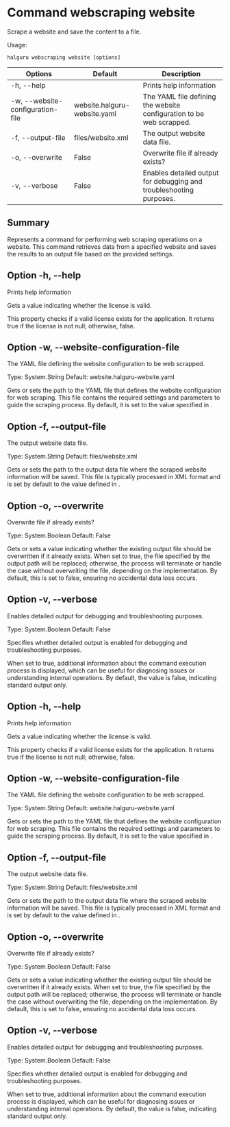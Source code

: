 # Command webscraping website

Scrape a website and save the content to a file.

Usage:
~~~
halguru webscraping website [options]
~~~

| Options                          | Default                      | Description                                                          |
|----------------------------------|------------------------------|----------------------------------------------------------------------|
| -h, --help                       |                              | Prints help information                                              |
| -w, --website-configuration-file | website.halguru-website.yaml | The YAML file defining the website configuration to be web scrapped. |
| -f, --output-file                | files/website.xml            | The output website data file.                                        |
| -o, --overwrite                  | False                        | Overwrite file if already exists?                                    |
| -v, --verbose                    | False                        | Enables detailed output for debugging and troubleshooting purposes.  |

## Summary

Represents a command for performing web scraping operations on a website. This command retrieves data from a specified website and saves the results to an output file based on the provided settings.

## Option -h, --help

Prints help information


Gets a value indicating whether the license is valid.

This property checks if a valid license exists for the application. It returns true if the license is not null; otherwise, false.

## Option -w, --website-configuration-file

The YAML file defining the website configuration to be web scrapped.

Type: System.String
Default: website.halguru-website.yaml

Gets or sets the path to the YAML file that defines the website configuration for web scraping. This file contains the required settings and parameters to guide the scraping process. By default, it is set to the value specified in .

## Option -f, --output-file

The output website data file.

Type: System.String
Default: files/website.xml

Gets or sets the path to the output data file where the scraped website information will be saved. This file is typically processed in XML format and is set by default to the value defined in .

## Option -o, --overwrite

Overwrite file if already exists?

Type: System.Boolean
Default: False

Gets or sets a value indicating whether the existing output file should be overwritten if it already exists. When set to true, the file specified by the output path will be replaced; otherwise, the process will terminate or handle the case without overwriting the file, depending on the implementation. By default, this is set to false, ensuring no accidental data loss occurs.

## Option -v, --verbose

Enables detailed output for debugging and troubleshooting purposes.

Type: System.Boolean
Default: False

Specifies whether detailed output is enabled for debugging and troubleshooting purposes.

When set to true, additional information about the command execution process is displayed, which can be useful for diagnosing issues or understanding internal operations. By default, the value is false, indicating standard output only.

## Option -h, --help

Prints help information


Gets a value indicating whether the license is valid.

This property checks if a valid license exists for the application. It returns true if the license is not null; otherwise, false.

## Option -w, --website-configuration-file

The YAML file defining the website configuration to be web scrapped.

Type: System.String
Default: website.halguru-website.yaml

Gets or sets the path to the YAML file that defines the website configuration for web scraping. This file contains the required settings and parameters to guide the scraping process. By default, it is set to the value specified in .

## Option -f, --output-file

The output website data file.

Type: System.String
Default: files/website.xml

Gets or sets the path to the output data file where the scraped website information will be saved. This file is typically processed in XML format and is set by default to the value defined in .

## Option -o, --overwrite

Overwrite file if already exists?

Type: System.Boolean
Default: False

Gets or sets a value indicating whether the existing output file should be overwritten if it already exists. When set to true, the file specified by the output path will be replaced; otherwise, the process will terminate or handle the case without overwriting the file, depending on the implementation. By default, this is set to false, ensuring no accidental data loss occurs.

## Option -v, --verbose

Enables detailed output for debugging and troubleshooting purposes.

Type: System.Boolean
Default: False

Specifies whether detailed output is enabled for debugging and troubleshooting purposes.

When set to true, additional information about the command execution process is displayed, which can be useful for diagnosing issues or understanding internal operations. By default, the value is false, indicating standard output only.